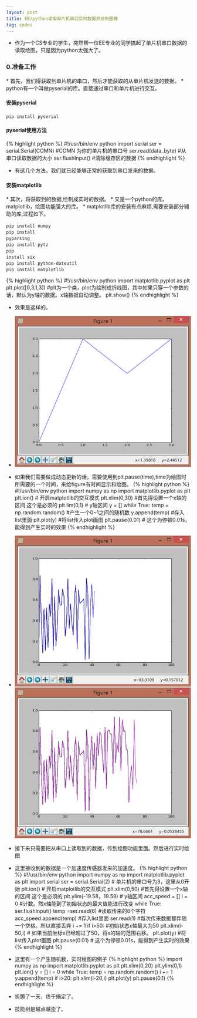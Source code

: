```yaml
---
layout: post
title: EE/python读取单片机串口实时数据并绘制图像
tag: codes
---
```


*  作为一个CS专业的学生，突然帮一位EE专业的同学搞起了单片机串口数据的读取绘图，只是因为python太强大了。

<h3>0.准备工作</h3>
*  首先，我们得获取到单片机的串口，然后才能获取的从单片机发送的数据。
*  python有一个叫做pyserial的库。直接通过串口和单片机进行交互。

<h4>安装pyserial</h4>  
<code>pip install pyserial</code>
<h4>pyserial使用方法</h4>
{% highlight python %}
#!/usr/bin/env python
import serial
ser = serial.Serial(COMN)  #COMN 为你的单片机的串口号
ser.read(data_byte)  #从串口读取数据的大小
ser.flushInput()  #清除缓存区的数据
{% endhighlight %}

*  有这几个方法，我们就已经能够正常的获取到串口发来的数据。

<h4>安装matplotlib</h4>
*  其次，将获取到的数据,绘制成实时的数据。
*  又是一个python的库。 matplotlib，绘图功能强大的库。
*  matplotlib库的安装有点麻烦,需要安装部分辅助的库,过程如下。

<code>pip install numpy</code><br/>
<code>pip install pyparsing</code><br/>
<code>pip install pytz</code><br/>
<code>pip install six</code><br/>
<code>pip install python-dateutil</code><br/>
<code>pip install matplotlib</code>

{% highlight python %}
#!/usr/bin/env python
import matplotlib.pyplot as plt
plt.plot([0,3,1,3])  #plt为一个类，plot为绘制成折线图，其中如果只穿一个参数的话，默认为y轴的数据。x轴数据自动调整。
plt.show()
{% endhighlight %}

*  效果是这样的。

*  <img src="/images/figure1.png">

*  如果我们需要做成动态更新的话，需要使用到plt.pause(time),time为绘图时所需要的一个时间，来给figure有时间显示和绘图。
{% highlight python %}
#!/usr/bin/env python
import numpy as np
import matplotlib.pyplot as plt
plt.ion()  #  开启matplotlib的交互模式
plt.xlim(0,30)  #首先得设置一个x轴的区间 这个是必须的
plt.lim(0,1) # y轴区间 
y = []
while True:
	temp = np.random.random() #产生一个0~1之间的随机数
	y.append(temp)  #存入list里面
	plt.plot(y) #将list传入plot画图
	plt.pause(0.01) # 这个为停顿0.01s，能得到产生实时的效果
{% endhighlight %}
*  <img src="/images/figure2.png" ><img src="/images/figure3.png" >

*  接下来只需要把从串口上读取到的数据，传到绘图功能里面。然后进行实时绘图
*  这里接收到的数据是一个加速度传感器发来的加速度。
{% highlight python %}
#!/usr/bin/env python
import numpy as np
import matplotlib.pyplot as plt
import serial
ser = serial.Serial(2)  # 单片机的串口号为3，这里从0开始
plt.ion()  #  开启matplotlib的交互模式
plt.xlim(0,50)  #首先得设置一个x轴的区间 这个是必须的
plt.ylim(-19.58，19.58) # y轴区间 
acc_speed = []
i = 0  #计数。然x轴能到了初始状态的最大值能进行改变
while True:
	ser.flushInput()
	temp =ser.read(6) #读取传来的6个字符
	acc_speed.append(temp)  #存入list里面
	ser.read(1)  #每次传来数据都伴随一个空格。所以直接丢弃
	i += 1
	if i>50:    #初始状态x轴最大为50
		plt.xlim(i-50,i) #  如果当前坐标x已经超过了50，将x的轴的范围右移。
	plt.plot(y) #将list传入plot画图
	plt.pause(0.01) # 这个为停顿0.01s，能得到产生实时的效果
{% endhighlight %}

*  这里有一个产生随机数，实时绘图的例子
{% highlight python %}
import numpy as np
import matplotlib.pyplot as plt
plt.xlim(0,20)
plt.ylim(0,1)
plt.ion()
y = []
i = 0
while True:
    temp = np.random.random()
    i += 1
    y.append(temp)
    if i>20:
    	plt.xlim(i-20,i)
    plt.plot(y)
    plt.pause(0.1)
{% endhighlight %}

*  折腾了一天，终于搞定了。
*  技能树是越点越歪了。